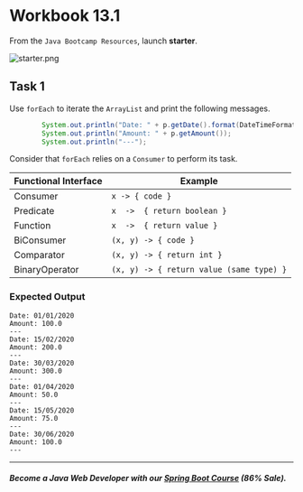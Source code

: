 # Workbook 13.1

From the `Java Bootcamp Resources`, launch **starter**.

![starter.png](https://firebasestorage.googleapis.com/v0/b/learnthepart-75aed.appspot.com/o/images%2F87bced44-2cd9-4db0-9a76-22125c478254?alt=media&token=7dc717de-b9d3-40c6-9ec2-32908aa28976)

## Task 1

Use `forEach` to iterate the `ArrayList` and print the following messages.
```java
        System.out.println("Date: " + p.getDate().format(DateTimeFormatter.ofPattern("dd/MM/yyyy")));
        System.out.println("Amount: " + p.getAmount());
        System.out.println("---");
```
 Consider that `forEach` relies on a `Consumer` to perform its task.


| Functional Interface | Example |
| ----- | -------------------- |
| Consumer | `x -> { code } `|
| Predicate | `x  ->  { return boolean }`|
| Function | `x  ->  { return value }`|
| BiConsumer | `(x, y) -> { code }`|
| Comparator | `(x, y) -> { return int }`|
| BinaryOperator | `(x, y) -> { return value (same type) }`|


### **Expected Output**
```
Date: 01/01/2020
Amount: 100.0
---
Date: 15/02/2020
Amount: 200.0
---
Date: 30/03/2020
Amount: 300.0
---
Date: 01/04/2020
Amount: 50.0
---
Date: 15/05/2020
Amount: 75.0
---
Date: 30/06/2020
Amount: 100.0
---
```

----------

##### Become a Java Web Developer with our [Spring Boot Course](https://udemy-redirect-app.herokuapp.com/spring) (86% Sale).